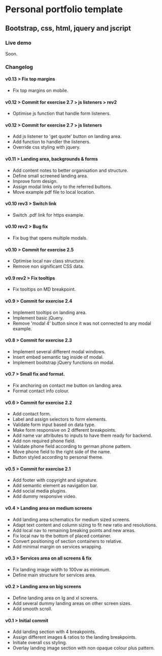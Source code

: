 # Personal portfolio template
## Bootstrap, css, html, jquery and jscript

### Live demo
Soon.

### Changelog

#### v0.13 > Fix top margins
- Fix top margins on mobile.

#### v0.12 > Commit for exercise 2.7 > js listeners > rev2
- Optimise js function that handle form listeners.

#### v0.12 > Commit for exercise 2.7 > js listeners
- Add js listener to 'get quote' button on landing area.
- Add function to handler the listeners.
- Override css styling with jquery.

#### v0.11 > Landing area, backgrounds & forms
- Add content notes to better organisation and structure.
- Define small screened landing area.
- Improve form design.
- Assign modal links only to the referred buttons.
- Move example pdf file to local location.

#### v0.10 rev3 > Switch link
- Switch .pdf link for https example.

#### v0.10 rev2 > Bug fix
- Fix bug that opens multiple modals.

#### v0.10 > Commit for exercise 2.5
- Optimise local nav class structure.
- Remove non significant CSS data.

#### v0.9 rev2 > Fix tooltips
- Fix tooltips on MD breakpoint.

#### v0.9 > Commit for exercise 2.4
- Implement tooltips on landing area.
- Implement basic jQuery.
- Remove 'modal 4' button since it was not connected to any modal example.

#### v0.8 > Commit for exercise 2.3
- Implement several different modal windows.
- Insert embed semantic tag inside of modal.
- Implement bootstrap jQuery functions on modal.

#### v0.7 > Small fix and format.
- Fix anchoring on contact me button on landing area.
- Format contact info colour.

#### v0.6 > Commit for exercise 2.2
- Add contact form.
- Label and assign selectors to form elements.
- Validate form input based on data type.
- Make form responsive on 2 different breakpoints.
- Add name var attributes to inputs to have them ready for backend.
- Add non required phone field.
- Validate phone field according to german phone pattern.
- Move phone field to the right side of the name.
- Button styled according to personal theme.

#### v0.5 > Commit for exercise 2.1
- Add footer with copyright and signature.
- Add semantic element as navigation bar.
- Add social media plugins.
- Add dummy responsive video.

#### v0.4 > Landing area on medium screens
- Add landing area schematics for medium sized screens.
- Adapt text content and column sizing to fit new ratio and resolutions.
- Add local nav to remaining breaking points and new areas.
- Fix local nav to the bottom of placed container.
- Convert positioning of section containers to relative.
- Add minimal margin on services wrapping.

#### v0.3 > Services area on all screens & fix
- Fix landing image width to 100vw as minimum.
- Define main structure for services area.

#### v0.2 > Landing area on big screens
- Define landing area on lg and xl screens.
- Add several dummy landing areas on other screen sizes.
- Add smooth scroll.

#### v0.1 > Initial commit
- Add landing section with 4 breakpoints.
- Assign different images & ratios to the landing breakpoints.
- Initiate overall css styling.
- Overlay landing image section with non opaque colour plus pattern.
